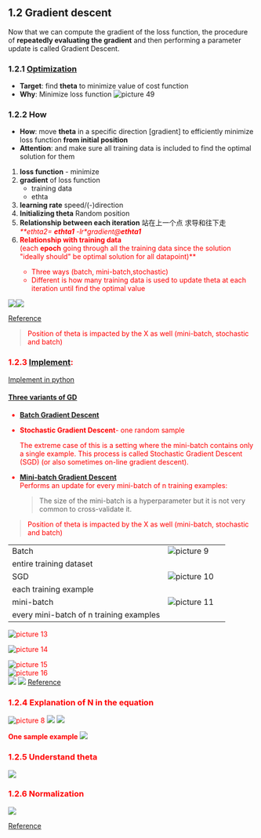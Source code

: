 ## 1.2 Gradient descent
Now that we can compute the gradient of the loss function, the procedure of **repeatedly evaluating 
the gradient** and then performing a parameter update is called Gradient Descent.  
### 1.2.1 [Optimization](https://ruder.io/optimizing-gradient-descent/)
- **Target**: find **theta** to minimize value of cost function   
- **Why**: Minimize loss function
![picture 49](../../images/de86d5d51416a6154ae8bc27e2e5a7be8067be69c7583b3bd8cdb2375576ed7d.png)  
### 1.2.2 How
- **How**: move **theta** in a specific direction [gradient] to efficiently minimize loss function **from initial position**  
- **Attention**: and make sure all training data is included to find the optimal solution for them

 1. **loss function** - minimize
 2. **gradient** of loss function
    - training data 
    - ethta
 3. **learning rate** speed/(-)direction
 4. **Initializing theta** Random position
 5. **Relationship between each iteration**  站在上一个点 求导和往下走  
     <font color='red'>_**ethta2= **ethta1** -lr*gradient@**ethta1**_</font>  
 6. **<font color='red'>Relationship with training data**  
   (each **epoch** going through all the training data since the solution "ideally should" be optimal solution for all datapoint)**
    - Three ways (batch, mini-batch,stochastic)
    - Different is how many training data is used to update theta at each iteration until find the optimal value
                                                                                                                                                                                                
![](.4_5_Gradient_descent_images/b2d2803f.png)![](.4_5_Gradient_descent_images/30d628cb.png)   
  
  [Reference](https://towardsdatascience.com/implement-gradient-descent-in-python-9b93ed7108d1)                                                                                                                                                                                                                                                                                                                                                    
><font color='red'>Position of theta is impacted by the X as well (mini-batch, stochastic and batch) 

### 1.2.3 [**Implement**](https://www.geeksforgeeks.org/ml-stochastic-gradient-descent-sgd/?ref=rp):
[Implement in python](https://towardsdatascience.com/gradient-descent-in-python-a0d07285742f)  
#### [Three variants of GD](https://www.geeksforgeeks.org/ml-mini-batch-gradient-descent-with-python/?ref=rp)
  - [**Batch Gradient Descent**](https://ruder.io/optimizing-gradient-descent/index.html#gradientdescentvariants)
  - **Stochastic Gradient Descent**- one random sample
  
     The extreme case of this is a setting where the mini-batch contains only a single example. 
     This process is called Stochastic Gradient Descent (SGD) (or also sometimes on-line gradient descent).
      
  - [**Mini-batch Gradient Descent**](https://www.geeksforgeeks.org/ml-mini-batch-gradient-descent-with-python/?ref=rp)  
    Performs an update for every mini-batch of n training examples:
    >The size of the mini-batch is a hyperparameter but it is not very common to cross-validate it.   
                                                                                                                                                                                               

><font color='red'>Position of theta is impacted by the X as well (mini-batch, stochastic and batch)  

|   |   |   |
|---|---|---|
| Batch  |  ![picture 9](../../images/7cd217b137245d77e32fab3d14c5e3f6fc1f245824c4ffca4848c225e386070f.png)  
 | entire training dataset  |
| SGD  | ![picture 10](../../images/2f4c6576e773055ac2bfaf6d2e5138b7320176eb1f25e87f18d982317c560bf1.png)  
  |  each training example |
| mini-batch  | ![picture 11](../../images/87a47ebba8ecd13134a25ac796d8e165a8a2f54295254e295806d6fe59ff1a3c.png)  
  | every mini-batch of n training examples  |

![picture 13](../../images/4d029ef0f5823c508396c689faea254912e502e8d52cfcbb544a7944de7d662c.png)  

![picture 14](../../images/1951046aa0d550c781521a500ea954be59b82d4c485f181172af8f4918193de2.png)  

![picture 15](../../images/ddb5521dee7d0c16b23a072b54e022445d5f183511d19198f5ca4b8383bfdfd8.png)  
![picture 16](../../images/652fbb205d14fdb71591ea5583e24ce27b118a0ea28b3d9e97e2b908395dac84.png)  
![](.4_5_Gradient_descent_images/1291a8bb.png)
![](.4_5_Gradient_descent_images/0845f601.png)
[Reference](https://www.ritchieng.com/machine-learning-resources/)

### 1.2.4 **Explanation of N in the equation**  
![picture 8](../../images/1f414a3db11ba47069131ae8b877d90cf5b5f7a26b32868ab3903fe7a57403de.png) 
![](.ML_concepts_images/2728518c.png)
![](.ML_concepts_images/c2e62588.png)

 **One sample example**
 ![](.ML_concepts_images/4575c2c2.png)

### 1.2.5 Understand theta
![](.ML_concepts_images/e693ea8e.png)

### 1.2.6 Normalization                                                                                                                                                                                                                                                                                                                                                                  
![](.ML_concepts_images/f025ba49.png)                                                                                                                                                                                                                                                                                                                                                                  
 
[Reference](https://cs231n.github.io/optimization-1/)

